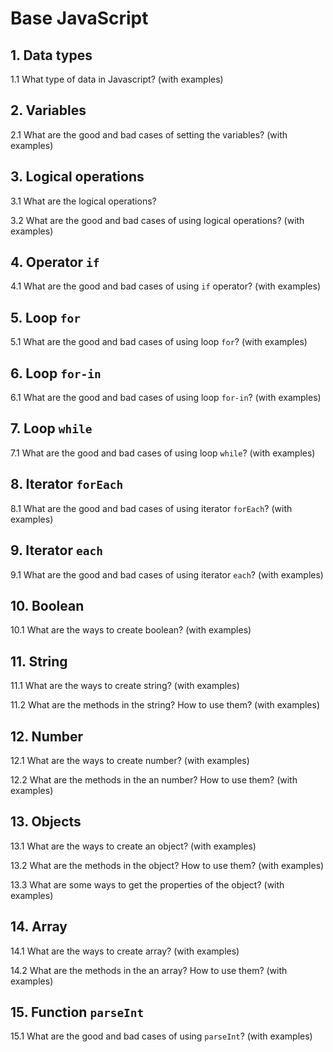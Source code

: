 # Base JavaScript

## 1. Data types

1.1 What type of data in Javascript? (with examples)

## 2. Variables

2.1 What are the good and bad cases of setting the variables? (with examples)

## 3. Logical operations

3.1 What are the logical operations? 

3.2 What are the good and bad cases of using logical operations? (with examples)

## 4. Operator `if`

4.1 What are the good and bad cases of using `if` operator? (with examples)

## 5. Loop `for`

5.1 What are the good and bad cases of using loop `for`? (with examples)

## 6. Loop `for-in`

6.1 What are the good and bad cases of using loop `for-in`? (with examples)

## 7. Loop `while`

7.1 What are the good and bad cases of using loop `while`? (with examples)

## 8. Iterator `forEach`

8.1 What are the good and bad cases of using iterator `forEach`? (with examples)

## 9. Iterator `each`

9.1 What are the good and bad cases of using iterator `each`? (with examples)

## 10. Boolean

10.1 What are the ways to create boolean? (with examples)

## 11. String

11.1 What are the ways to create string? (with examples)

11.2 What are the methods in the string? How to use them? (with examples)

## 12. Number

12.1 What are the ways to create number? (with examples)

12.2 What are the methods in the an number? How to use them? (with examples)

## 13. Objects

13.1 What are the ways to create an object? (with examples)

13.2 What are the methods in the object? How to use them? (with examples)

13.3 What are some ways to get the properties of the object? (with examples)

## 14. Array

14.1 What are the ways to create array? (with examples)

14.2 What are the methods in the an array? How to use them? (with examples)

## 15. Function `parseInt`

15.1 What are the good and bad cases of using `parseInt`? (with examples)